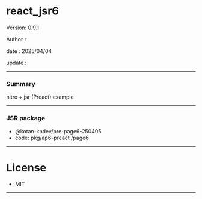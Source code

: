 # react_jsr6

 Version: 0.9.1

 Author  : 

 date    : 2025/04/04

 update  :

***
### Summary

nitro + jsr (Preact) example

***
### JSR package

* @kotan-kndev/pre-page6-250405
* code: pkg/ap6-preact  /page6

***
# License

* MIT

***
